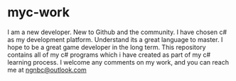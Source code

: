 # myc-work
I am a new developer. New to Github and the community.
I have chosen c# as my development platform. Understand its a great language to master.
I hope to be a great game developer in the long term.
This repository contains all of my c# programs which i have created as part of my c# learning process.
I welcome any comments on my work, and you can reach me at ngnbc@outlook.com
